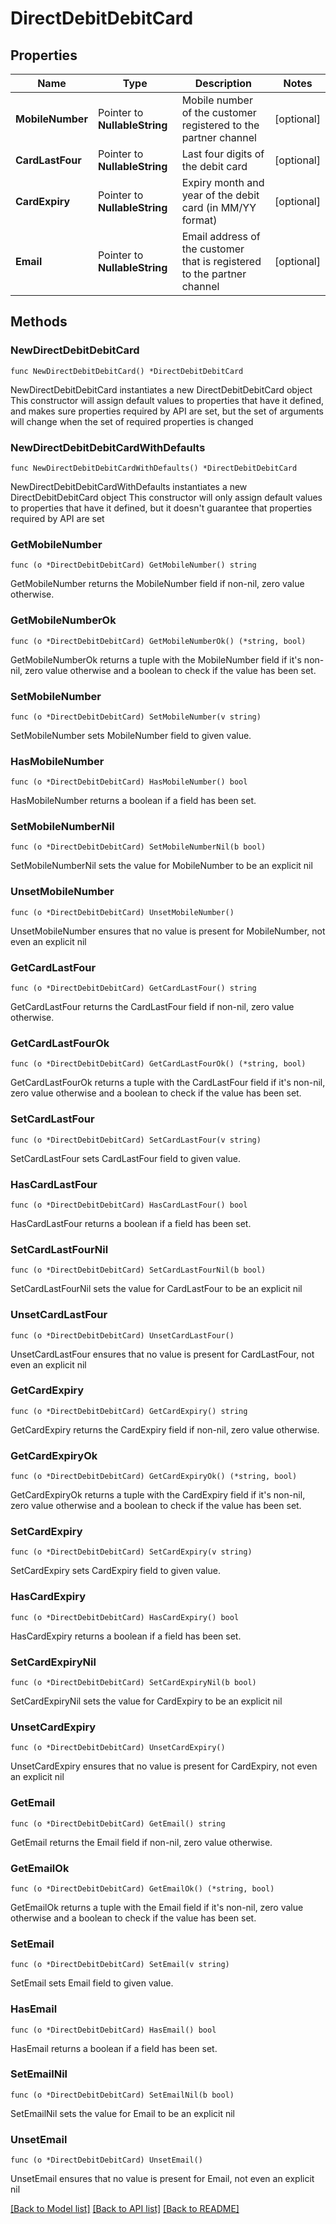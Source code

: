 # DirectDebitDebitCard

## Properties

Name | Type | Description | Notes
------------ | ------------- | ------------- | -------------
**MobileNumber** | Pointer to **NullableString** | Mobile number of the customer registered to the partner channel | [optional] 
**CardLastFour** | Pointer to **NullableString** | Last four digits of the debit card | [optional] 
**CardExpiry** | Pointer to **NullableString** | Expiry month and year of the debit card (in MM/YY format) | [optional] 
**Email** | Pointer to **NullableString** | Email address of the customer that is registered to the partner channel | [optional] 

## Methods

### NewDirectDebitDebitCard

`func NewDirectDebitDebitCard() *DirectDebitDebitCard`

NewDirectDebitDebitCard instantiates a new DirectDebitDebitCard object
This constructor will assign default values to properties that have it defined,
and makes sure properties required by API are set, but the set of arguments
will change when the set of required properties is changed

### NewDirectDebitDebitCardWithDefaults

`func NewDirectDebitDebitCardWithDefaults() *DirectDebitDebitCard`

NewDirectDebitDebitCardWithDefaults instantiates a new DirectDebitDebitCard object
This constructor will only assign default values to properties that have it defined,
but it doesn't guarantee that properties required by API are set

### GetMobileNumber

`func (o *DirectDebitDebitCard) GetMobileNumber() string`

GetMobileNumber returns the MobileNumber field if non-nil, zero value otherwise.

### GetMobileNumberOk

`func (o *DirectDebitDebitCard) GetMobileNumberOk() (*string, bool)`

GetMobileNumberOk returns a tuple with the MobileNumber field if it's non-nil, zero value otherwise
and a boolean to check if the value has been set.

### SetMobileNumber

`func (o *DirectDebitDebitCard) SetMobileNumber(v string)`

SetMobileNumber sets MobileNumber field to given value.

### HasMobileNumber

`func (o *DirectDebitDebitCard) HasMobileNumber() bool`

HasMobileNumber returns a boolean if a field has been set.

### SetMobileNumberNil

`func (o *DirectDebitDebitCard) SetMobileNumberNil(b bool)`

 SetMobileNumberNil sets the value for MobileNumber to be an explicit nil

### UnsetMobileNumber
`func (o *DirectDebitDebitCard) UnsetMobileNumber()`

UnsetMobileNumber ensures that no value is present for MobileNumber, not even an explicit nil
### GetCardLastFour

`func (o *DirectDebitDebitCard) GetCardLastFour() string`

GetCardLastFour returns the CardLastFour field if non-nil, zero value otherwise.

### GetCardLastFourOk

`func (o *DirectDebitDebitCard) GetCardLastFourOk() (*string, bool)`

GetCardLastFourOk returns a tuple with the CardLastFour field if it's non-nil, zero value otherwise
and a boolean to check if the value has been set.

### SetCardLastFour

`func (o *DirectDebitDebitCard) SetCardLastFour(v string)`

SetCardLastFour sets CardLastFour field to given value.

### HasCardLastFour

`func (o *DirectDebitDebitCard) HasCardLastFour() bool`

HasCardLastFour returns a boolean if a field has been set.

### SetCardLastFourNil

`func (o *DirectDebitDebitCard) SetCardLastFourNil(b bool)`

 SetCardLastFourNil sets the value for CardLastFour to be an explicit nil

### UnsetCardLastFour
`func (o *DirectDebitDebitCard) UnsetCardLastFour()`

UnsetCardLastFour ensures that no value is present for CardLastFour, not even an explicit nil
### GetCardExpiry

`func (o *DirectDebitDebitCard) GetCardExpiry() string`

GetCardExpiry returns the CardExpiry field if non-nil, zero value otherwise.

### GetCardExpiryOk

`func (o *DirectDebitDebitCard) GetCardExpiryOk() (*string, bool)`

GetCardExpiryOk returns a tuple with the CardExpiry field if it's non-nil, zero value otherwise
and a boolean to check if the value has been set.

### SetCardExpiry

`func (o *DirectDebitDebitCard) SetCardExpiry(v string)`

SetCardExpiry sets CardExpiry field to given value.

### HasCardExpiry

`func (o *DirectDebitDebitCard) HasCardExpiry() bool`

HasCardExpiry returns a boolean if a field has been set.

### SetCardExpiryNil

`func (o *DirectDebitDebitCard) SetCardExpiryNil(b bool)`

 SetCardExpiryNil sets the value for CardExpiry to be an explicit nil

### UnsetCardExpiry
`func (o *DirectDebitDebitCard) UnsetCardExpiry()`

UnsetCardExpiry ensures that no value is present for CardExpiry, not even an explicit nil
### GetEmail

`func (o *DirectDebitDebitCard) GetEmail() string`

GetEmail returns the Email field if non-nil, zero value otherwise.

### GetEmailOk

`func (o *DirectDebitDebitCard) GetEmailOk() (*string, bool)`

GetEmailOk returns a tuple with the Email field if it's non-nil, zero value otherwise
and a boolean to check if the value has been set.

### SetEmail

`func (o *DirectDebitDebitCard) SetEmail(v string)`

SetEmail sets Email field to given value.

### HasEmail

`func (o *DirectDebitDebitCard) HasEmail() bool`

HasEmail returns a boolean if a field has been set.

### SetEmailNil

`func (o *DirectDebitDebitCard) SetEmailNil(b bool)`

 SetEmailNil sets the value for Email to be an explicit nil

### UnsetEmail
`func (o *DirectDebitDebitCard) UnsetEmail()`

UnsetEmail ensures that no value is present for Email, not even an explicit nil

[[Back to Model list]](../README.md#documentation-for-models) [[Back to API list]](../README.md#documentation-for-api-endpoints) [[Back to README]](../README.md)


